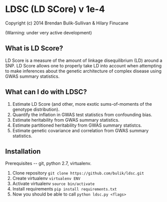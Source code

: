 LDSC (LD SCore) v 1e-4
======================

Copyright (c) 2014 Brendan Bulik-Sullivan & Hilary Finucane

(Warning: under very active development)


What is LD Score?
--------------

LD Score is a measure of the amount of linkage disequilibrium (LD) around a SNP. 
LD Score allows one to properly take LD into account when attempting to make 
inferences about the genetic architecture of complex disease using GWAS summary 
statistics.

What can I do with LDSC?
---------------------

1. Estimate LD Score (and other, more exotic sums-of-moments of the genotype distribution).
2. Quantify the inflation in GWAS test statistics from confounding bias.
3. Estimate heritability from GWAS summary statistics.
4. Estimate partitioned heritability from GWAS summary statistcs.
5. Estimate genetic covariance and correlation from GWAS summary statistics.


Installation
------------

Prerequisites -- git, python 2.7, virtualenv.

1. Clone repository `git clone https://github.com/bulik/ldsc.git`
2. Create virtualenv `virtualenv ENV`
3. Activate virtualenv `source bin/activate`
4. Install requirements `pip install requirements.txt`
5. Now you should be able to call `python ldsc.py <flags>`
